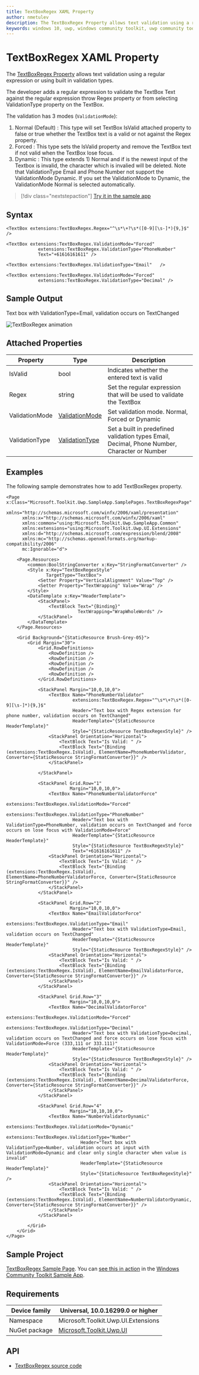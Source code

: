 ```yaml
---
title: TextBoxRegex XAML Property
author: nmetulev
description: The TextBoxRegex Property allows text validation using a regular expression or using built in validation types.
keywords: windows 10, uwp, windows community toolkit, uwp community toolkit, uwp toolkit, TextBoxRegex, XAML
---
```


# TextBoxRegex XAML Property

The [TextBoxRegex Property](https://docs.microsoft.com/dotnet/api/microsoft.toolkit.uwp.ui.extensions.textboxregex) allows text validation using a regular expression or using built in validation types.

The developer adds a regular expression to validate the TextBox Text against the regular expression throw Regex property or from selecting ValidationType property on the TextBox.

The validation has 3 modes (`ValidationMode`):
1) Normal (Default) : This type will set TextBox IsValid attached property to false or true whether the TextBox text is a valid or not against the Regex property.
2) Forced : This type sets the IsValid property and remove the TextBox text if not valid when the TextBox lose focus. 
3) Dynamic : This type extends 1) Normal and if is the newest input of the Textbox  is invalid, the character which is invalied will be deleted. Note that ValidationType Email and Phone Number not support the ValidationMode Dynamic. If you set the ValidationMode to Dynamic, the ValidationMode Normal is selected automatically.

> [!div class="nextstepaction"]
> [Try it in the sample app](uwpct://Extensions?sample=TextBoxRegex)

## Syntax

```xaml
<TextBox extensions:TextBoxRegex.Regex="^\s*\+?\s*([0-9][\s-]*){9,}$" />

<TextBox extensions:TextBoxRegex.ValidationMode="Forced"
            extensions:TextBoxRegex.ValidationType="PhoneNumber"
            Text="+61616161611" />

<TextBox extensions:TextBoxRegex.ValidationType="Email"   />

<TextBox extensions:TextBoxRegex.ValidationMode="Forced"
            extensions:TextBoxRegex.ValidationType="Decimal" />
```

## Sample Output

Text box with ValidationType=Email, validation occurs on TextChanged

![TextBoxRegex animation](../resources/images/Extensions/TextBoxRegex.gif)

## Attached Properties

| Property | Type | Description |
| -- | -- | -- |
| IsValid | bool | Indicates whether the entered text is valid |
| Regex | string | Set the regular expression that will be used to validate the TextBox |
| ValidationMode | [ValidationMode](https://docs.microsoft.com/dotnet/api/microsoft.toolkit.uwp.ui.extensions.textboxregex.validationmode) | Set validation mode. Normal, Forced or Dynamic |
| ValidationType | [ValidationType](https://docs.microsoft.com/dotnet/api/microsoft.toolkit.uwp.ui.extensions.textboxregex.validationtype) | Set a built in predefined validation types Email, Decimal, Phone Number, Character or Number |

## Examples

The following sample demonstrates how to add TextBoxRegex property.

```xaml
<Page x:Class="Microsoft.Toolkit.Uwp.SampleApp.SamplePages.TextBoxRegexPage"
      xmlns="http://schemas.microsoft.com/winfx/2006/xaml/presentation"
      xmlns:x="http://schemas.microsoft.com/winfx/2006/xaml"
      xmlns:common="using:Microsoft.Toolkit.Uwp.SampleApp.Common"
      xmlns:extensions="using:Microsoft.Toolkit.Uwp.UI.Extensions"
      xmlns:d="http://schemas.microsoft.com/expression/blend/2008"
      xmlns:mc="http://schemas.openxmlformats.org/markup-compatibility/2006"
      mc:Ignorable="d">

    <Page.Resources>
        <common:BoolStringConverter x:Key="StringFormatConverter" />
        <Style x:Key="TextBoxRegexStyle"
               TargetType="TextBox">
            <Setter Property="VerticalAlignment" Value="Top" />
            <Setter Property="TextWrapping" Value="Wrap" />
        </Style>
        <DataTemplate x:Key="HeaderTemplate">
            <StackPanel>
                <TextBlock Text="{Binding}"
                           TextWrapping="WrapWholeWords" />
            </StackPanel>
        </DataTemplate>
    </Page.Resources>

    <Grid Background="{StaticResource Brush-Grey-05}">
        <Grid Margin="30">
            <Grid.RowDefinitions>
                <RowDefinition />
                <RowDefinition />
                <RowDefinition />
                <RowDefinition />
                <RowDefinition />
            </Grid.RowDefinitions>

            <StackPanel Margin="10,0,10,0">
                <TextBox Name="PhoneNumberValidator"
                         extensions:TextBoxRegex.Regex="^\s*\+?\s*([0-9][\s-]*){9,}$"
                         Header="Text box with Regex extension for phone number, validation occurs on TextChanged"
                         HeaderTemplate="{StaticResource HeaderTemplate}"
                         Style="{StaticResource TextBoxRegexStyle}" />
                <StackPanel Orientation="Horizontal">
                    <TextBlock Text="Is Valid: " />
                    <TextBlock Text="{Binding (extensions:TextBoxRegex.IsValid), ElementName=PhoneNumberValidator, Converter={StaticResource StringFormatConverter}}" />
                </StackPanel>

            </StackPanel>

            <StackPanel Grid.Row="1"
                        Margin="10,0,10,0">
                <TextBox Name="PhoneNumberValidatorForce"
                         extensions:TextBoxRegex.ValidationMode="Forced"
                         extensions:TextBoxRegex.ValidationType="PhoneNumber"
                         Header="Text box with ValidationType=PhoneNumber, validation occurs on TextChanged and force occurs on lose focus with ValidationMode=Force"
                         HeaderTemplate="{StaticResource HeaderTemplate}"
                         Style="{StaticResource TextBoxRegexStyle}"
                         Text="+61616161611" />
                <StackPanel Orientation="Horizontal">
                    <TextBlock Text="Is Valid: " />
                    <TextBlock Text="{Binding (extensions:TextBoxRegex.IsValid), ElementName=PhoneNumberValidatorForce, Converter={StaticResource StringFormatConverter}}" />
                </StackPanel>
            </StackPanel>

            <StackPanel Grid.Row="2"
                        Margin="10,0,10,0">
                <TextBox Name="EmailValidatorForce"
                         extensions:TextBoxRegex.ValidationType="Email"
                         Header="Text box with ValidationType=Email, validation occurs on TextChanged"
                         HeaderTemplate="{StaticResource HeaderTemplate}"
                         Style="{StaticResource TextBoxRegexStyle}" />
                <StackPanel Orientation="Horizontal">
                    <TextBlock Text="Is Valid: " />
                    <TextBlock Text="{Binding (extensions:TextBoxRegex.IsValid), ElementName=EmailValidatorForce, Converter={StaticResource StringFormatConverter}}" />
                </StackPanel>
            </StackPanel>

            <StackPanel Grid.Row="3"
                        Margin="10,0,10,0">
                <TextBox Name="DecimalValidatorForce"
                         extensions:TextBoxRegex.ValidationMode="Forced"
                         extensions:TextBoxRegex.ValidationType="Decimal"
                         Header="Text box with ValidationType=Decimal, validation occurs on TextChanged and force occurs on lose focus with ValidationMode=Force (333,111 or 333.111)"
                         HeaderTemplate="{StaticResource HeaderTemplate}"
                         Style="{StaticResource TextBoxRegexStyle}" />
                <StackPanel Orientation="Horizontal">
                    <TextBlock Text="Is Valid: " />
                    <TextBlock Text="{Binding (extensions:TextBoxRegex.IsValid), ElementName=DecimalValidatorForce, Converter={StaticResource StringFormatConverter}}" />
                </StackPanel>
            </StackPanel>

			<StackPanel Grid.Row="4"
                        Margin="10,10,10,0">
				<TextBox Name="NumberValidatorDynamic"
							extensions:TextBoxRegex.ValidationMode="Dynamic"
							extensions:TextBoxRegex.ValidationType="Number"
							Header="Text box with ValidationType=Number, validation occurs at input with ValidationMode=Dynamic and clear only single character when value is invalid"
							HeaderTemplate="{StaticResource HeaderTemplate}"
							Style="{StaticResource TextBoxRegexStyle}" />
				<StackPanel Orientation="Horizontal">
					<TextBlock Text="Is Valid: " />
					<TextBlock Text="{Binding (extensions:TextBoxRegex.IsValid), ElementName=NumberValidatorDynamic, Converter={StaticResource StringFormatConverter}}" />
				</StackPanel>
			</StackPanel>

        </Grid>
    </Grid>
</Page>
```

## Sample Project

[TextBoxRegex Sample Page](https://github.com/Microsoft/WindowsCommunityToolkit//tree/master/Microsoft.Toolkit.Uwp.SampleApp/SamplePages/TextBoxRegex). You can [see this in action](uwpct://Extensions?sample=TextBoxRegex) in the [Windows Community Toolkit Sample App](http://aka.ms/uwptoolkitapp).

## Requirements

| Device family | Universal, 10.0.16299.0 or higher |
| --- | --- |
| Namespace | Microsoft.Toolkit.Uwp.UI.Extensions |
| NuGet package | [Microsoft.Toolkit.Uwp.UI](https://www.nuget.org/packages/Microsoft.Toolkit.Uwp.UI/) |

## API

* [TextBoxRegex source code](https://github.com/Microsoft/WindowsCommunityToolkit//tree/master/Microsoft.Toolkit.Uwp.UI/Extensions/TextBoxRegEx)
